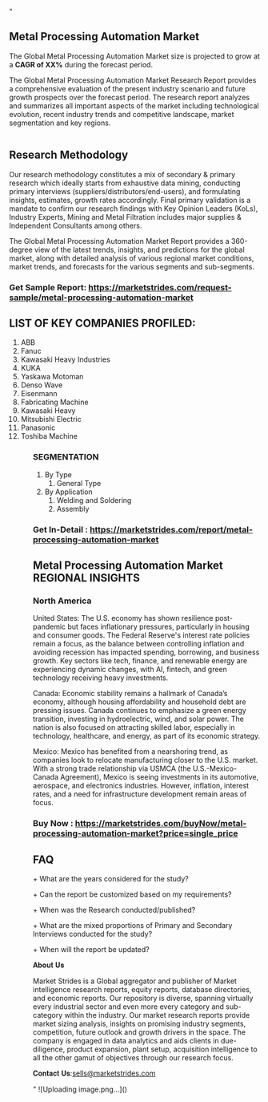 "<h2>Metal Processing Automation Market</h2>
<p>The Global Metal Processing Automation Market size is projected to grow at a <strong>CAGR of XX%</strong> during the forecast period.</p>
<p>The Global Metal Processing Automation Market Research Report provides a comprehensive evaluation of the present industry scenario and future growth prospects over the forecast period. The research report analyzes and summarizes all important aspects of the market including technological evolution, recent industry trends and competitive landscape, market segmentation and key regions.</p>
<p><img style=""width: 100%;"" src=""https://marketstrides.com//uploads/images/marketstrides-051.png"" alt=""Metal Processing Automation Market Report Analysis"" /></p>
<h2>Research Methodology</h2>
<p>Our research methodology constitutes a mix of secondary &amp; primary research which ideally starts from exhaustive data mining, conducting primary interviews (suppliers/distributors/end-users), and formulating insights, estimates, growth rates accordingly. Final primary validation is a mandate to confirm our research findings with Key Opinion Leaders (KoLs), Industry Experts, Mining and Metal Filtration includes major supplies &amp; Independent Consultants among others.</p>
<p>The Global Metal Processing Automation Market Report provides a 360-degree view of the latest trends, insights, and predictions for the global market, along with detailed analysis of various regional market conditions, market trends, and forecasts for the various segments and sub-segments.</p>
<h3><strong>Get Sample Report: <a href=
https://marketstrides.com/request-sample/metal-processing-automation-market>https://marketstrides.com/request-sample/metal-processing-automation-market</a></strong></h3>
<h2>LIST OF KEY COMPANIES PROFILED:</h2>
<p><ol><li>
ABB</li><li>Fanuc</li><li>Kawasaki Heavy Industries</li><li>KUKA</li><li>Yaskawa Motoman</li><li>Denso Wave</li><li>Eisenmann</li><li>Fabricating Machine</li><li>Kawasaki Heavy </li><li>Mitsubishi Electric</li><li>Panasonic</li><li>Toshiba Machine


</li><ol></p>
<h3>SEGMENTATION</h3>
<p><ol><li>By Type<ol><li>General Type</li></ol></li><li>By Application<ol><li>Welding and Soldering</li><li>Assembly</li></ol></li></ol></p>
<h3><strong>Get In-Detail : <a href=https://marketstrides.com/report/metal-processing-automation-market>https://marketstrides.com/report/metal-processing-automation-market</a></strong></h3>
<h2>Metal Processing Automation Market REGIONAL INSIGHTS</h2>
<h3>North America</h3>
<p>United States: The U.S. economy has shown resilience post-pandemic but faces inflationary pressures, particularly in housing and consumer goods. The Federal Reserve's interest rate policies remain a focus, as the balance between controlling inflation and avoiding recession has impacted spending, borrowing, and business growth. Key sectors like tech, finance, and renewable energy are experiencing dynamic changes, with AI, fintech, and green technology receiving heavy investments.</p>
<p>Canada: Economic stability remains a hallmark of Canada’s economy, although housing affordability and household debt are pressing issues. Canada continues to emphasize a green energy transition, investing in hydroelectric, wind, and solar power. The nation is also focused on attracting skilled labor, especially in technology, healthcare, and energy, as part of its economic strategy.</p>
<p>Mexico: Mexico has benefited from a nearshoring trend, as companies look to relocate manufacturing closer to the U.S. market. With a strong trade relationship via USMCA (the U.S.-Mexico-Canada Agreement), Mexico is seeing investments in its automotive, aerospace, and electronics industries. However, inflation, interest rates, and a need for infrastructure development remain areas of focus.</p>
<h3><strong>Buy Now : <a href=https://marketstrides.com/buyNow/metal-processing-automation-market?price=single_price>https://marketstrides.com/buyNow/metal-processing-automation-market?price=single_price</a></strong></h3>
<h2>FAQ</h2>
<p>+ What are the years considered for the study?</p>
<p>+ Can the report be customized based on my requirements?</p>
<p>+ When was the Research conducted/published?</p>
<p>+ What are the mixed proportions of Primary and Secondary Interviews conducted for the study?</p>
<p>+ When will the report be updated?</p>
<p>𝐀𝐛𝐨𝐮𝐭 𝐔𝐬</p>
<p>Market Strides is a Global aggregator and publisher of Market intelligence research reports, equity reports, database directories, and economic reports. Our repository is diverse, spanning virtually every industrial sector and even more every category and sub-category within the industry. Our market research reports provide market sizing analysis, insights on promising industry segments, competition, future outlook and growth drivers in the space. The company is engaged in data analytics and aids clients in due-diligence, product expansion, plant setup, acquisition intelligence to all the other gamut of objectives through our research focus.</p>
<p>𝐂𝐨𝐧𝐭𝐚𝐜𝐭 𝐔𝐬:<a href=mailto:sells@marketstrides.com>sells@marketstrides.com</a></p>"
![Uploading image.png…]()
